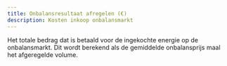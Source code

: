 ```yaml
---
title: Onbalansresultaat afregelen (€) 
description: Kosten inkoop onbalansmarkt
---
```


Het totale bedrag dat is betaald voor de ingekochte energie op de onbalansmarkt. Dit wordt berekend als de gemiddelde onbalansprijs maal het afgeregelde volume.

